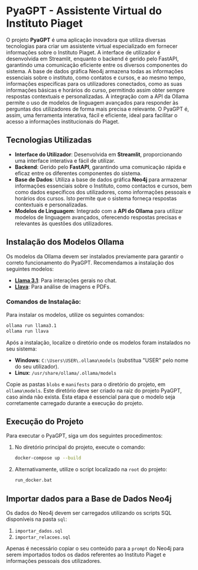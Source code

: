 # PyaGPT - Assistente Virtual do Instituto Piaget

O projeto **PyaGPT** é uma aplicação inovadora que utiliza diversas tecnologias para criar um assistente virtual especializado em fornecer informações sobre o Instituto Piaget. A interface de utilizador é desenvolvida em Streamlit, enquanto o backend é gerido pelo FastAPI, garantindo uma comunicação eficiente entre os diversos componentes do sistema. A base de dados gráfica Neo4j armazena todas as informações essenciais sobre o instituto, como contatos e cursos, e ao mesmo tempo, informações especificas para os utilizadores conectados, como as suas informações básicas e horários do curso, permitindo assim obter sempre respostas contextuais e personalizadas. A integração com a API da Ollama permite o uso de modelos de linguagem avançados para responder às perguntas dos utilizadores de forma mais precisa e relevante. O PyaGPT é, assim, uma ferramenta interativa, fácil e eficiente, ideal para facilitar o acesso a informações institucionais do Piaget.

## Tecnologias Utilizadas

- **Interface do Utilizador**: Desenvolvida em **Streamlit**, proporcionando uma interface interativa e fácil de utilizar.
- **Backend**: Gerido pelo **FastAPI**, garantindo uma comunicação rápida e eficaz entre os diferentes componentes do sistema.
- **Base de Dados**: Utiliza a base de dados gráfica **Neo4j** para armazenar informações essenciais sobre o Instituto, como contactos e cursos, bem como dados específicos dos utilizadores, como informações pessoais e horários dos cursos. Isto permite que o sistema forneça respostas contextuais e personalizadas.
- **Modelos de Linguagem**: Integrado com a **API do Ollama** para utilizar modelos de linguagem avançados, oferecendo respostas precisas e relevantes às questões dos utilizadores.

## Instalação dos Modelos Ollama

Os modelos da Ollama devem ser instalados previamente para garantir o correto funcionamento do PyaGPT. Recomendamos a instalação dos seguintes modelos:

- [**Llama 3.1**](https://ollama.com/library/llama3.1): Para interações gerais no chat.
- [**Llava**](https://ollama.com/library/llava): Para análise de imagens e PDFs.

### Comandos de Instalação:

Para instalar os modelos, utilize os seguintes comandos:

```bash
ollama run llama3.1
ollama run llava
```

Após a instalação, localize o diretório onde os modelos foram instalados no seu sistema:

- **Windows**: `C:\Users\USER\.ollama\models` (substitua "USER" pelo nome do seu utilizador).
- **Linux**: `/usr/share/ollama/.ollama/models`

Copie as pastas `blobs` e `manifests` para o diretório do projeto, em `ollama\models`. Este diretório deve ser criado na raiz do projeto PyaGPT, caso ainda não exista. Esta etapa é essencial para que o modelo seja corretamente carregado durante a execução do projeto.

## Execução do Projeto

Para executar o PyaGPT, siga um dos seguintes procedimentos:

1. No diretório principal do projeto, execute o comando:
   ```bash
   docker-compose up --build
   ```

2. Alternativamente, utilize o script localizado na `root` do projeto:
   ```bash
   run_docker.bat
   ```

## Importar dados para a Base de Dados Neo4j

Os dados do Neo4j devem ser carregados utilizando os scripts SQL disponíveis na pasta `sql`:

1. `importar_dados.sql`
2. `importar_relacoes.sql`

Apenas é necessário copiar o seu conteúdo para a `prompt` do Neo4j para serem importados todos os dados referentes ao Instituto Piaget e informações pessoais dos utilizadores.